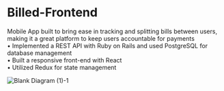 # Billed-Frontend

Mobile App	 built to bring ease in tracking and splitting bills between users, making it a great platform to keep users accountable 	for payments
<br>
•	Implemented a REST API with Ruby on Rails and used PostgreSQL for database management <br>
•	Built a responsive front-end with React <br>
•	Utilized Redux for state management <br>

![Blank Diagram (1)-1](https://user-images.githubusercontent.com/57041013/100519023-49866580-3163-11eb-9d6c-cc246b93cb0c.jpg)
